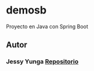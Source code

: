 # demosb
Proyecto en Java con Spring Boot

## Autor
### Jessy Yunga [Repositorio](htts://github.com/JessyYunga)
